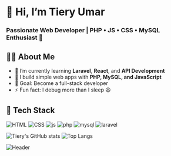 # 👋 Hi, I’m Tiery Umar
### Passionate Web Developer | PHP • JS • CSS • MySQL Enthusiast 🚀

## 👨‍💻 About Me
- 🌱 I’m currently learning **Laravel**, **React**, and **API Development**
- 💼 I build simple web apps with **PHP, MySQL, and JavaScript**
- 🎯 Goal: Become a full-stack developer
- ⚡ Fun fact: I debug more than I sleep 😆

## 🧰 Tech Stack
![HTML](https://skillicons.dev/icons?i=html)
![CSS](https://skillicons.dev/icons?i=css)
![js](https://skillicons.dev/icons?i=js)
![php](https://skillicons.dev/icons?i=php)
![mysql](https://skillicons.dev/icons?i=mysql)
![laravel](https://skillicons.dev/icons?i=laravel)

![Tiery's GitHub stats](https://github-readme-stats.vercel.app/api?username=TieryUmarSamsudin2209&show_icons=true&theme=radical)
![Top Langs](https://github-readme-stats.vercel.app/api/top-langs/?username=TieryUmarSamsudin2209&layout=compact&theme=radical)

![Header](https://media.giphy.com/media/26AHONQ79FdWZhAI0/giphy.gif)



